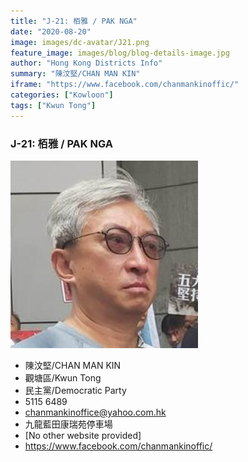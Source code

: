 ```yaml
---
title: "J-21: 栢雅 / PAK NGA"
date: "2020-08-20"
image: images/dc-avatar/J21.png
feature_image: images/blog/blog-details-image.jpg
author: "Hong Kong Districts Info"
summary: "陳汶堅/CHAN MAN KIN"
iframe: "https://www.facebook.com/chanmankinoffic/"
categories: ["Kowloon"]
tags: ["Kwun Tong"]
---
```


### J-21: 栢雅 / PAK NGA  
![](/images/dc-avatar/J21.png)  

 - 陳汶堅/CHAN MAN KIN  
 - 觀塘區/Kwun Tong  
 - 民主黨/Democratic Party  
 - 5115 6489  
 - chanmankinoffice@yahoo.com.hk  
 - 九龍藍田康瑞苑停車場  
 - [No other website provided]  
 - https://www.facebook.com/chanmankinoffic/
